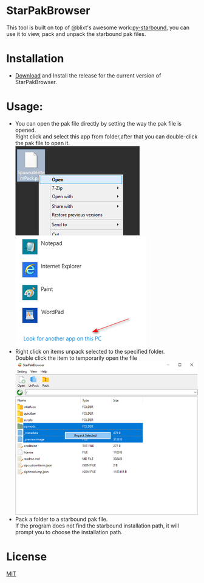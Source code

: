# StarPakBrowser
This tool is built on top of @blixt's awesome work:[py-starbound](https://github.com/blixt/py-starbound), you can use it to view, pack and unpack the starbound pak files.
# Installation
* [Download](https://github.com/nng68/StarPakBrowser/releases) and Install the release for the current version of StarPakBrowser.
# Usage:
* You can open the pak file directly by setting the way the pak file is opened.  
Right click and select this app from folder,after that you can double-click the pak file to open it.  
![](https://github.com/nng68/StarPakBrowser/blob/master/screenshots/pakopen1.png)
![](https://github.com/nng68/StarPakBrowser/blob/master/screenshots/pakopen2.png)    
* Right click on items unpack selected to the specified folder.  
Double click the item to temporarily open the file  
![](https://github.com/nng68/StarPakBrowser/blob/master/screenshots/rightclickpackselected.png)
* Pack a folder to a starbound pak file.  
If the program does not find the starbound installation path, it will prompt you to choose the installation path.
# License
[MIT](https://github.com/nng68/StarPakBrowser/blob/master/LICENSE)
